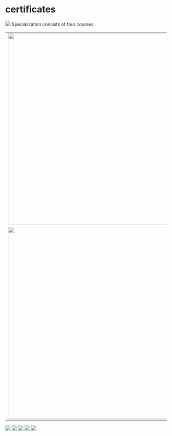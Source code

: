 # certificates
<img src=https://s3.amazonaws.com/coursera_assets/meta_images/generated/CERTIFICATE_LANDING_PAGE/CERTIFICATE_LANDING_PAGE~27RQG9M3KLE2/CERTIFICATE_LANDING_PAGE~27RQG9M3KLE2.jpeg>
Specialization consists of four courses
<table width="300">
  <tr>
    <td> <img src=https://s3.amazonaws.com/coursera_assets/meta_images/generated/CERTIFICATE_LANDING_PAGE/CERTIFICATE_LANDING_PAGE~TQUXVS8S7ALP/CERTIFICATE_LANDING_PAGE~TQUXVS8S7ALP.jpeg width="600">  </td>
    <td> <img src=https://s3.amazonaws.com/coursera_assets/meta_images/generated/CERTIFICATE_LANDING_PAGE/CERTIFICATE_LANDING_PAGE~MF7MSK93VKQA/CERTIFICATE_LANDING_PAGE~MF7MSK93VKQA.jpeg width="600">  </td>
  </tr>  
    <td> <img src=https://s3.amazonaws.com/coursera_assets/meta_images/generated/CERTIFICATE_LANDING_PAGE/CERTIFICATE_LANDING_PAGE~LVHSM95KV7MT/CERTIFICATE_LANDING_PAGE~LVHSM95KV7MT.jpeg width="600">   </td>
    <td> <img src=https://s3.amazonaws.com/coursera_assets/meta_images/generated/CERTIFICATE_LANDING_PAGE/CERTIFICATE_LANDING_PAGE~NFFCVY2DDHV6/CERTIFICATE_LANDING_PAGE~NFFCVY2DDHV6.jpeg width="600">  </td>
  </tr>
</table>


<img src=https://s3.amazonaws.com/coursera_assets/meta_images/generated/CERTIFICATE_LANDING_PAGE/CERTIFICATE_LANDING_PAGE~EGVZDRZR8RMU/CERTIFICATE_LANDING_PAGE~EGVZDRZR8RMU.jpeg>
<img src=https://s3.amazonaws.com/coursera_assets/meta_images/generated/CERTIFICATE_LANDING_PAGE/CERTIFICATE_LANDING_PAGE~JVZUDG4SRZSV/CERTIFICATE_LANDING_PAGE~JVZUDG4SRZSV.jpeg>
<img src=https://s3.amazonaws.com/coursera_assets/meta_images/generated/CERTIFICATE_LANDING_PAGE/CERTIFICATE_LANDING_PAGE~CDRXRD4NF7DG/CERTIFICATE_LANDING_PAGE~CDRXRD4NF7DG.jpeg>
<img src=https://s3.amazonaws.com/coursera_assets/meta_images/generated/CERTIFICATE_LANDING_PAGE/CERTIFICATE_LANDING_PAGE~9NR98QKM8FTE/CERTIFICATE_LANDING_PAGE~9NR98QKM8FTE.jpeg>
<img src=https://s3.amazonaws.com/coursera_assets/meta_images/generated/CERTIFICATE_LANDING_PAGE/CERTIFICATE_LANDING_PAGE~64SUJUERFD4T/CERTIFICATE_LANDING_PAGE~64SUJUERFD4T.jpeg>
